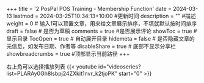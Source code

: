 +++
title = '2 PosPal POS Training - Membership Function'
date = 2024-03-13
lastmod = 2024-03-25T10:34:13+10:00 #更新时间
description = "" #描述
weight = 0 # 输入1可以顶置文章，用来给文章展示排序，不填就默认按时间排序
draft = false # 是否为草稿
comments = true #是否展示评论
showToc = true # 显示目录
TocOpen = true # 自动展开目录
hidemeta = false # 是否隐藏文章的元信息，如发布日期、作者等
disableShare = true # 底部不显示分享栏
showbreadcrumbs = true #顶部显示当前路径
+++

右上角可以选择播放列表
{{< youtube id="videoseries?list=PLARAy0Gh8lsbpj24ZXkit1nvr_k2tjoPK"  start="0" >}}